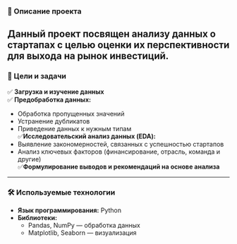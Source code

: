 ### 📌 Описание проекта  

Данный проект посвящен анализу данных о стартапах с целью оценки их перспективности для выхода на рынок инвестиций.
---

### 🎯 Цели и задачи  

✅ **Загрузка и изучение данных**  
✅ **Предобработка данных:**  
   - Обработка пропущенных значений  
   - Устранение дубликатов  
   - Приведение данных к нужным типам  
✅**Исследовательский анализ данных (EDA):**  
   - Выявление закономерностей, связанных с успешностью стартапов  
   - Анализ ключевых факторов (финансирование, отрасль, команда и другие)  
✅**Формулирование выводов и рекомендаций на основе анализа**  

---

### 🛠 Используемые технологии  

- **Язык программирования:** Python  
- **Библиотеки:**  
  - Pandas, NumPy — обработка данных  
  - Matplotlib, Seaborn — визуализация  


